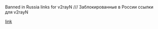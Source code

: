 Banned in Russia links for v2rayN
///
Заблокированные в России ссылки для v2rayN

[link](https://github.com/teosiq/banned-in-Russia-links-for-v2rayN/blob/main/all%20url%20for%20vpn)
